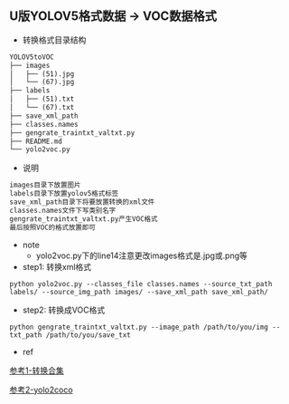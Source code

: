 ## U版YOLOV5格式数据 -> VOC数据格式
+ 转换格式目录结构
```txt
YOLOV5toVOC
├── images
│   ├── (51).jpg
│   └── (67).jpg
├── labels
│   ├── (51).txt
│   └── (67).txt
├── save_xml_path
├── classes.names
├── gengrate_traintxt_valtxt.py
├── README.md
└── yolo2voc.py
```
+ 说明
```txt
images目录下放置图片
labels目录下放置yolov5格式标签
save_xml_path目录下将要放置转换的xml文件
classes.names文件下写类别名字
gengrate_traintxt_valtxt.py产生VOC格式
最后按照VOC的格式放置即可
```
+ note
  + yolo2voc.py下的line14注意更改images格式是.jpg或.png等
+ step1: 转换xml格式
```text
python yolo2voc.py --classes_file classes.names --source_txt_path labels/ --source_img_path images/ --save_xml_path save_xml_path/
```
+ step2: 转换成VOC格式
```text
python gengrate_traintxt_valtxt.py --image_path /path/to/you/img --txt_path /path/to/you/save_txt
```
+ ref

[参考1-转换合集](https://blog.csdn.net/qq_38109843/article/details/90783347?utm_medium=distribute.pc_relevant.none-task-blog-baidujs_utm_term-0&spm=1001.2101.3001.4242)

[参考2-yolo2coco](https://github.com/RapidAI/YOLO2COCO)
